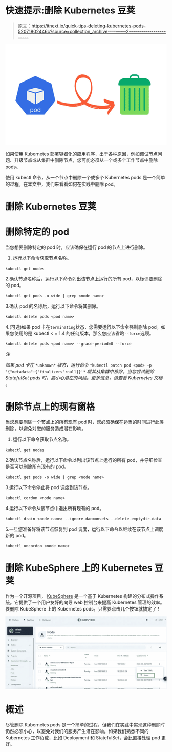 # 快速提示:删除 Kubernetes 豆荚

> 原文：<https://itnext.io/quick-tips-deleting-kubernetes-pods-52071802446c?source=collection_archive---------2----------------------->

![](img/38a314d83038daf0d18dd24d0fa0a5f5.png)

如果使用 Kubernetes 部署容器化的应用程序，出于各种原因，例如调试节点问题、升级节点或从集群中删除节点，您可能必须从一个或多个工作节点中删除 pods。

使用 kubectl 命令，从一个节点中删除一个或多个 Kubernetes pods 是一个简单的过程。在本文中，我们来看看如何在实践中删除 pod。

# 删除 Kubernetes 豆荚

# 删除特定的 pod

当您想要删除特定的 pod 时，应该确保在运行 pod 的节点上进行删除。

1.  运行以下命令获取节点名称。

`kubectl get nodes`

2.确认节点名称后，运行以下命令列出该节点上运行的所有 pod，以标识要删除的 pod。

`kubectl get pods -o wide | grep <node name>`

3.确认 pod 的名称后，运行以下命令将其删除。

`kubectl delete pods <pod name>`

4.(可选)如果 pod 卡在`terminating`状态，您需要运行以下命令强制删除 pod。如果您使用的是 kubectl < = 1.4 的任何版本，那么您应该省略`--force`选项。

`kubectl delete pods <pod name> --grace-period=0 --force`

*注*

*如果 pod 卡在* `*unknown*` *状态，运行命令* `*kubectl patch pod <pod> -p '{"metadata":{"finalizers":null}}'*` *将其从集群中移除。当您尝试删除 StatefulSet pods 时，要小心潜在的风险。更多信息，请查看 Kubernetes 文档* *。*

# 删除节点上的现有窗格

当您想要删除一个节点上的所有现有 pod 时，您必须确保在适当的时间进行此类删除，以避免对您的服务造成潜在影响。

1.  运行以下命令获取节点名称。

`kubectl get nodes`

2.确认节点名称后，运行以下命令以列出该节点上运行的所有 pod，并仔细检查是否可以删除所有现有的 pod。

`kubectl get pods -o wide | grep <node name>`

3.运行以下命令停止将 pod 调度到该节点。

`kubectl cordon <node name>`

4.运行以下命令从该节点中退出所有现有的 pod。

`kubectl drain <node name> --ignore-daemonsets --delete-emptydir-data`

5.一旦您准备好将该节点恢复到 pod 调度，运行以下命令以继续在该节点上调度新的 pod。

`kubectl uncordon <node name>`

# 删除 KubeSphere 上的 Kubernetes 豆荚

作为一个开源项目， [KubeSphere](https://kubesphere.io/) 是一个基于 Kubernetes 构建的分布式操作系统。它提供了一个用户友好的向导 web 控制台来提高 Kubernetes 管理的效率。要删除 KubeSphere 上的 Kubernetes pods，只需要点击几个按钮就搞定了！

![](img/6c9a2f08ae24e87dcfc69d536c206b2d.png)

# 概述

尽管删除 Kubernetes pods 是一个简单的过程，但我们在实践中实现这种删除时仍然必须小心，以避免对我们的服务产生潜在影响。如果我们熟悉不同的 Kubernetes 工作负载，比如 Deployment 和 StatefulSet，会比直接处理 pod 更好。